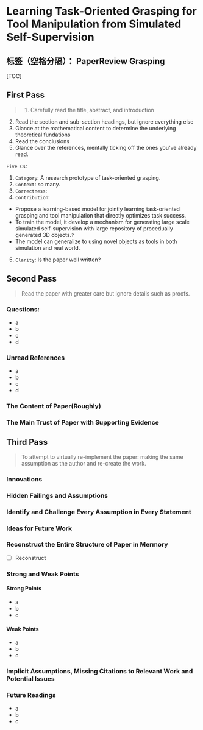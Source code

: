 # Learning Task-Oriented Grasping for Tool Manipulation from Simulated Self-Supervision

标签（空格分隔）： PaperReview Grasping
---

[TOC]

## First Pass
> 1. Carefully read the title, abstract, and introduction
2. Read the section and sub-section headings, but ignore everything else
3. Glance at the mathematical content to determine the underlying theoretical fundations
4. Read the conclusions
5. Glance over the references, mentally ticking off the ones you've already read.

`Five Cs`:
1. `Category`: A research prototype of task-oriented grasping.
2. `Context`: so many.
3. `Correctness`: 
4. `Contribution`: 
 * Propose a learning-based model for jointly learning task-oriented grasping and tool manipulation that directly optimizes task success.
 * To train the model, it develop a mechanism for generating large scale simulated self-supervision with large repository of procedually generated 3D objects.`?`
 * The model can generalize to using novel objects as tools in both simulation and real world.
5. `Clarity`: Is the paper well written?


## Second Pass
> Read the paper with greater care but ignore details such as proofs.
### Questions:
* a
* b
* c
* d


### Unread References
* a
* b
* c
* d

### The Content of Paper(Roughly)


### The Main Trust of Paper with Supporting Evidence

## Third Pass
> To attempt to virtually re-implement the paper: making the same assumption as the author and re-create the work.

### Innovations

### Hidden Failings and Assumptions

### Identify and Challenge Every Assumption in Every Statement

### Ideas for Future Work

### Reconstruct the Entire Structure of Paper in Mermory
- [ ] Reconstruct

### Strong and Weak Points
#### Strong Points
* a
* b
* c

#### Weak Points
* a
* b
* c

### Implicit Assumptions, Missing Citations to Relevant Work and Potential Issues


### Future Readings
* a
* b
* c







































